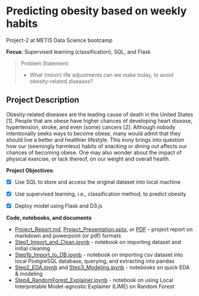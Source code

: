 # Predicting obesity based on weekly habits 

Project-2 at METIS Data Science bootcamp

**Focus**: Supervised learning (classification), SQL, and Flask

> Problem Statement:
>
> - What (minor) life adjustments can we make today, to avoid obesity-related diseases?



## Project Description

Obesity-related diseases are the leading cause of death in the United States [1]. People that are obese have higher chances of developing heart disease, hypertension, stroke, and even (some) cancers [2]. Although nobody intentionally seeks ways to become obese, many would admit that they should live a better and healthier lifestyle. This irony brings into question how our (seemingly harmless) habits of snacking or dining out affects our chances of becoming obese. One may also wonder about the impact of physical exercise, or lack thereof, on our weight and overall health.    



**Project Objectives**:

- [x] Use SQL to store and access the original dataset into local machine

- [x] Use supervised learning, i.e., classification method, to predict obesity

- [x] Deploy model using Flask and D3.js

  

**Code, notebooks, and documents**

- [Project_Report.md](./docs/Project_Report.md), [Project_Presentation.pptx](./docs/Project_Presentation.pptx), or [PDF](./docs/Project_Presentation.pdf) - project report on markdown and powerpoint (or pdf) formats 
- [Step1_Import_and_Clean.ipynb](./notebooks/Step1_Import_and_Clean.ipynb) - notebook on importing dataset and initial cleaning
- [Step1b_Import_to_DB.ipynb](./notebooks/Step1b_Import_to_DB.ipynb) - notebook on importing csv dataset into local PostgreSQL database, querying, and extracting into pandas
- [Step2_EDA.ipynb](./notebooks/Step2_EDA.ipynb) and [Step3_Modeling.ipynb](./notebooks/Step3_Modeling.ipynb) - notebooks on quick EDA & modeling
- [Step4_RandomForest_Explainer.ipynb](./notebooks/Step4_RandomForest_Explainer.ipynb) - notebook on using Local Interpretable Model-agnostic Explainer (LIME) on Random Forest 
